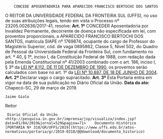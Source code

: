         CONCEDE APOSENTADORIA PARA APARECIDO FRANCISCO BERTOCHI DOS SANTOS  

 O REITOR DA UNIVERSIDADE FEDERAL DA FRONTEIRA SUL (UFFS), no uso de suas atribuições legais, tendo em vista o Processo nº 23205.002636/2017-41, resolve:   **Art. 1º**  CONCEDER Aposentadoria por Invalidez Permanente, decorrente de doença não especificada em lei, com proventos proporcionais, a APARECIDO FRANCISCO BERTOCHI DOS SANTOS, matrícula SIAPE nº 1769874, ocupante do cargo de Professor do Magistério Superior, cód. de vaga 0895862, Classe 5, Nível 502, do Quadro de Pessoal da Universidade Federal da Fronteira Sul, com fundamento no art. º 40, § 1º, inciso I, da Constituição Federal de 1988, com redação dada pela Emenda Constitucional nº 41/2003 combinado com o art. 186, inciso I, § 3º da [LEI Nº 8.112, DE 11 DE DEZEMBRO DE 1990](http://www.planalto.gov.br/ccivil_03/LEIS/L8112cons.htm), os proventos serão calculados com base no art. 1º da [LEI Nº 10.887, DE 18 DE JUNHO DE 2004](http://www.planalto.gov.br/ccivil_03/_Ato2004-2006/2004/Lei/L10.887.htm).   **Art. 2º**  Declarar vago o cargo supracitado.   **Art. 3º**  Esta Portaria entra em vigor na data de sua publicação no Diário Oficial da União.      **Data do ato:** Chapecó-SC, 29 de março de 2019.   
 

    Jaime Giolo   
 Reitor 

     Diario Oficial da União <http://pesquisa.in.gov.br/imprensa/jsp/visualiza/index.jsp?data=01/04/2019&jornal=529&pagina=71>    Documento Histórico  [PORTARIA Nº 318/GR/UFFS/2019](https://www.uffs.edu.br/atos-normativos/portaria/gr/2019-0318/@@download/documento_historico)     
      